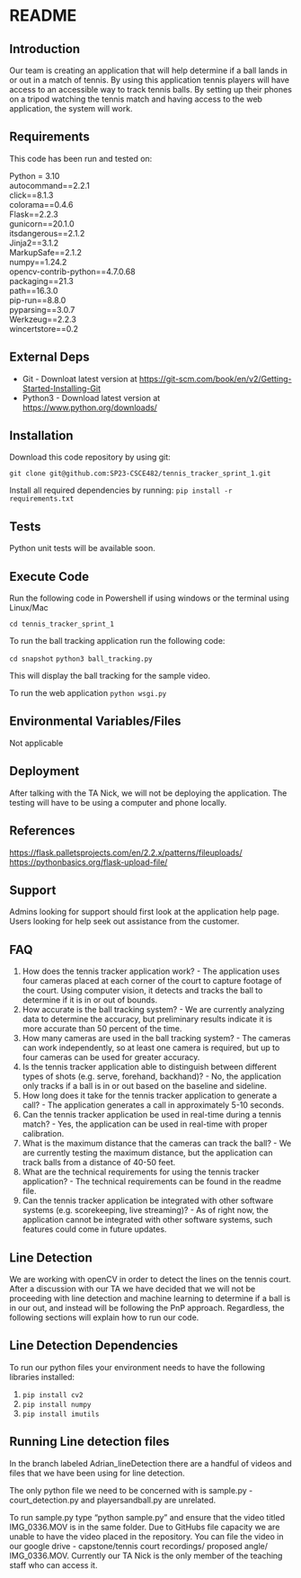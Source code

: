 # README


## Introduction ##


Our team is creating an application that will help determine if a ball lands in or out in a match of tennis. By using this application tennis players will have access to an accessible way to track tennis balls. By setting up their phones on a tripod watching the tennis match and having access to the web application, the system will work. 


## Requirements ##


This code has been run and tested on:


Python = 3.10 \
autocommand==2.2.1 \
click==8.1.3 \
colorama==0.4.6 \
Flask==2.2.3 \
gunicorn==20.1.0 \
itsdangerous==2.1.2 \
Jinja2==3.1.2 \
MarkupSafe==2.1.2 \
numpy==1.24.2 \
opencv-contrib-python==4.7.0.68 \
packaging==21.3 \
path==16.3.0 \
pip-run==8.8.0 \
pyparsing==3.0.7 \
Werkzeug==2.2.3 \
wincertstore==0.2 





## External Deps  ##


* Git - Downloat latest version at https://git-scm.com/book/en/v2/Getting-Started-Installing-Git
* Python3 - Download latest version at https://www.python.org/downloads/


## Installation ##


Download this code repository by using git:


 `git clone git@github.com:SP23-CSCE482/tennis_tracker_sprint_1.git`
 
Install all required dependencies by running:
 `pip install -r requirements.txt`






## Tests ##


Python unit tests will be available soon.


## Execute Code ##


Run the following code in Powershell if using windows or the terminal using Linux/Mac


  `cd tennis_tracker_sprint_1`


To run the ball tracking application run the following code:


  `cd snapshot`
  `python3 ball_tracking.py`


This will display the ball tracking for the sample video.


To run the web application 
`python wsgi.py`


## Environmental Variables/Files ##


Not applicable




## Deployment ##


After talking with the TA Nick, we will not be deploying the application. 
The testing will have to be using a computer and phone locally. 


## References ##
https://flask.palletsprojects.com/en/2.2.x/patterns/fileuploads/
https://pythonbasics.org/flask-upload-file/




## Support ##


Admins looking for support should first look at the application help page.
Users looking for help seek out assistance from the customer.

## FAQ ##

1. How does the tennis tracker application work? - The application uses four cameras placed at each corner of the court to capture footage of the court. Using computer  vision, it detects and tracks the ball to determine if it is in or out of bounds.
2. How accurate is the ball tracking system? - We are currently analyzing data to determine the accuracy, but preliminary results indicate it is more accurate than 50 percent of the time.
3. How many cameras are used in the ball tracking system? - The cameras can work independently, so at least one camera is required, but up to four cameras can be used for greater accuracy.
4. Is the tennis tracker application able to distinguish between different types of shots (e.g. serve, forehand, backhand)? - No, the application only tracks if a ball is in or out based on the baseline and sideline.
5. How long does it take for the tennis tracker application to generate a call? - The application generates a call in approximately 5-10 seconds.
6. Can the tennis tracker application be used in real-time during a tennis match? - Yes, the application can be used in real-time with proper calibration.
7. What is the maximum distance that the cameras can track the ball? - We are currently testing the maximum distance, but the application can track balls from a distance of 40-50 feet.
8. What are the technical requirements for using the tennis tracker application? - The technical requirements can be found in the readme file.
9. Can the tennis tracker application be integrated with other software systems (e.g. scorekeeping, live streaming)? - As of right now, the application cannot be integrated with other software systems, such features could come in future updates. 


## Line Detection ## 
We are working with openCV in order to detect the lines on the tennis court. After a discussion with our TA we have decided that we will not be proceeding with line detection and machine learning to determine if a ball is in our out, and instead will be following the PnP approach. Regardless, the following sections will explain how to run our code. 


## Line Detection Dependencies ##


To run our python files your environment needs to have the following libraries installed:
1. `pip install cv2`
2. `pip install numpy`
2. `pip install imutils`


## Running Line detection files ##
In the branch labeled Adrian_lineDetection there are a handful of videos and files that we have been using for line detection. 


The only python file we need to be concerned with is sample.py - court_detection.py and playersandball.py are unrelated. 


To run sample.py type “python sample.py” and ensure that the video titled IMG_0336.MOV is in the same folder. Due to GitHubs file capacity we are unable to have the video placed in the repository. You can file the video in our google drive - capstone/tennis court recordings/ proposed angle/ IMG_0336.MOV. Currently our TA Nick is the only member of the teaching staff who can access it. 

